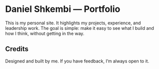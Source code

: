 # Daniel Shkembi — Portfolio

This is my personal site. It highlights my projects, experience, and leadership work. The goal is simple: make it easy to see what I build and how I think, without getting in the way.

## Credits

Designed and built by me. If you have feedback, I’m always open to it.
